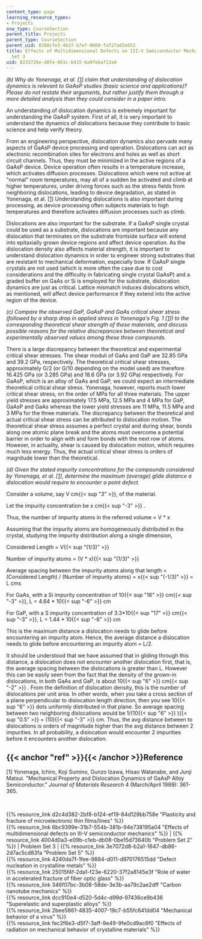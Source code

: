 ```yaml
---
content_type: page
learning_resource_types:
- Projects
ocw_type: CourseSection
parent_title: Projects
parent_type: CourseSection
parent_uid: 8388cfe3-4b2f-b7e7-0060-faf27a65e652
title: Effects of Multidimensional Defects on III-V Semiconductor Mechanics - Problem
  Set 3
uid: 8233726e-d8fe-061c-b415-6a97ebaf13a4
---
```


_(b) Why do Yonenaga, et al. \[[1](#ref)\] claim that understanding of dislocation dynamics is relevant to GaAsP studies (basic science and applications)? Please do not restate their arguments, but rather justify them through a more detailed analysis than they could consider in a paper intro._

An understanding of dislocation dynamics is extremely important for understanding the GaAsP system. First of all, it is very important to understand the dynamics of dislocations because they contribute to basic science and help verify theory.

From an engineering perspective, dislocation dynamics also pervade many aspects of GaAsP device processing and operation. Dislocations can act as electronic recombination sites for electrons and holes as well as short circuit channels. Thus, they must be minimized in the active regions of a GaAsP device. Device operation often results in a temperature increase, which activates diffusion processes. Dislocations which were not active at "normal" room temperatures, may all of a sudden be activated and climb at higher temperatures, under driving forces such as the stress fields from neighboring dislocations, leading to device degradation, as stated in Yonenaga, et al. \[[1](#ref)\] Understanding dislocations is also important during processing, as device processing often subjects materials to high temperatures and therefore activates diffusion processes such as climb.

Dislocations are also important for the substrate. If a GaAsP single crystal could be used as a substrate, dislocations are important because any dislocation that terminates on the substrate frontside surface will extend into epitaxially grown device regions and affect device operation. As the dislocation density also affects material strength, it is important to understand dislocation dynamics in order to engineer strong substrates that are resistant to mechanical deformation, especially bow. If GaAsP single crystals are not used (which is more often the case due to cost considerations and the difficulty in fabricating single crystal GaAsP) and a graded buffer on GaAs or Si is employed for the substrate, dislocation dynamics are just as critical. Lattice mismatch induces dislocations which, as mentioned, will affect device performance if they extend into the active region of the device.

_(c) Compare the observed GaP, GaAsP and GaAs critical shear stress (followed by a sharp drop in applied stress in Yonenaga's Fig. 1 \[[1](#ref)\]) to the corresponding theoretical shear strength of these materials, and discuss possible reasons for the relative discrepancies between theoretical and experimentally observed values among these three compounds._

There is a large discrepancy between the theoretical and experimental critical shear stresses. The shear moduli of GaAs and GaP are 32.85 GPa and 39.2 GPa, respectively. The theoretical critical shear stresses, approximately G/2 (or G/10 depending on the model used) are therefore 16.425 GPa (or 3.285 GPa) and 18.6 GPa (or 3.92 GPa) respectively. For GaAsP, which is an alloy of GaAs and GaP, we could expect an intermediate theoretical critical shear stress. Yonenaga, however, reports much lower critical shear stress, on the order of MPa for all three materials. The upper yield stresses are approximately 17.5 MPa, 12.5 MPa and 4 MPa for GaP, GaAsP and GaAs whereas the lower yield stresses are 11 MPa, 11.5 MPa and 3 MPa for the three materials. The discrepancy between the theoretical and actual critical shear stress can be attributed to dislocation motion. The theoretical shear stress assumes a perfect crystal and during shear, bonds along one atomic plane break and the atoms must overcome a potential barrier in order to align with and form bonds with the next row of atoms. However, in actuality, shear is caused by dislocation motion, which requires much less energy. Thus, the actual critical shear stress is orders of magnitude lower than the theoretical.

_(d) Given the stated impurity concentrations for the compounds considered by Yonenaga, et al. \[[1](#ref)\], determine the maximum (average) glide distance a dislocation would require to encounter a point defect._

Consider a volume, say V cm{{< sup "3" >}}, of the material.

Let the impurity concentration be x cm{{< sup "\-3" >}} .

Thus, the number of impurity atoms in the referred volume = V \* x

Assuming that the impurity atoms are homogeneously distributed in the crystal, studying the impurity distribution along a single dimension,

Considered Length = V{{< sup "(1/3)" >}}

Number of impurity atoms = (V \* x){{< sup "(1/3)" >}}

Average spacing between the impurity atoms along that length = (Considered Length) / (Number of impurity atoms) = x{{< sup "(-1/3)" >}} = L cms

For GaAs, with a Si impurity concentration of 10{{< sup "16" >}} cm{{< sup "\-3" >}}, L = 4.64 \* 10{{< sup "\-6" >}} cm

For GaP, with a S impurity concentration of 3.3\*10{{< sup "17" >}} cm{{< sup "\-3" >}}, L = 1.44 \* 10{{< sup "\-6" >}} cm

This is the maximum distance a dislocation needs to glide before encountering an impurity atom. Hence, the average distance a dislocation needs to glide before encountering an impurity atom = L/2.

It should be understood that we have assumed that in gliding through this distance, a dislocation does not encounter another dislocation first, that is, the average spacing between the dislocations is greater than L. However this can be easily seen from the fact that the density of the grown-in dislocations, in both GaAs and GaP, is about 10{{< sup "6" >}} cm{{< sup "\-2" >}} . From the definition of dislocation density, this is the number of dislocations per unit area. In other words, when you take a cross section of a plane perpendicular to dislocation length direction, then you see 10{{< sup "6" >}} dots uniformly distributed in that plane. So average spacing between two neighboring dislocations would be 1/(10{{< sup "6" >}} ){{< sup "0.5" >}} = (10){{< sup "\-3" >}} cm. Thus, the avg distance between to dislocations is orders of magnitude higher than the avg distance between 2 impurities. In all probability, a dislocation would encounter 2 impurities before it encounters another dislocation.

{{< anchor "ref" >}}{{< /anchor >}}Reference
--------------------------------------------

\[1\] Yonenaga, Ichiro, Koji Sumino, Gunzo Izawa, Hisao Watanabe, and Junji Matsui. "Mechanical Property and Dislocation Dynamics of GaAsP Alloy Semiconductor." _Journal of Materials Research_ 4 (March/April 1989): 361-365.

  
  
 

{{% resource_link d2c4d382-2bf8-b124-ef19-84d129bb758e "Plasticity and fracture of microelectronic thin films/lines" %}}  
{{% resource_link 6bc9399e-31b7-554b-381b-94e738195a04 "Effects of multidimensional defects on III-V semiconductor mechanics" %}} | {{% resource_link 4004d0a3-e09b-c1eb-db08-0be15d73640b "Problem Set 2" %}} | Problem Set 3 | {{% resource_link 3e7072d8-b2a1-1647-db86-2d7ac5cd83fa "Problem Set 5" %}}  
{{% resource_link 4240da7f-1fee-9884-d011-d970176515dd "Defect nucleation in crystalline metals" %}}  
{{% resource_link 25015f4f-2da1-f23e-6220-37f2a8145e3f "Role of water in accelerated fracture of fiber optic glass" %}}  
{{% resource_link 346f07bc-3b08-58de-3e3b-aa79c2ae2dff "Carbon nanotube mechanics" %}}  
{{% resource_link dcc910e4-d520-5d4c-d99d-97436ce9b436 "Superelastic and superplastic alloys" %}}  
{{% resource_link 2bee5861-4835-4007-19c7-b55fc641dd04 "Mechanical behavior of a virus" %}}  
{{% resource_link fec2f6e3-d5f7-3aff-9e49-9fe0cd9ac6f0 "Effects of radiation on mechanical behavior of crystalline materials" %}}